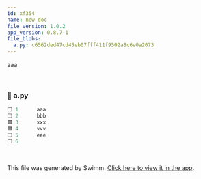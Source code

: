```yaml
---
id: xf354
name: new doc
file_version: 1.0.2
app_version: 0.8.7-1
file_blobs:
  a.py: c6562ded47cd45eb07fff411f9502a8c6e0a2073
---
```


aaa

<br/>

<!-- NOTE-swimm-snippet: the lines below link your snippet to Swimm -->
### 📄 a.py
```python
⬜ 1      aaa
⬜ 2      bbb
🟩 3      xxx
🟩 4      vvv
⬜ 5      eee
⬜ 6      
```

<br/>

This file was generated by Swimm. [Click here to view it in the app](http://localhost:5000/repos/Z2l0aHViJTNBJTNBdDElM0ElM0FlcmFuLXN3aW1t/docs/xf354).